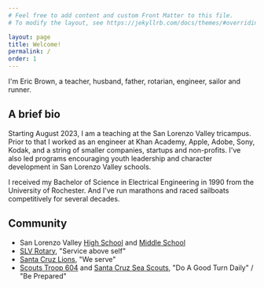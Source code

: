 ```yaml
---
# Feel free to add content and custom Front Matter to this file.
# To modify the layout, see https://jekyllrb.com/docs/themes/#overriding-theme-defaults

layout: page
title: Welcome!
permalink: /
order: 1
---
```


I'm Eric Brown, a teacher, husband, father, rotarian, engineer, sailor and runner.

## A brief bio

Starting August 2023, I am a teaching at the San Lorenzo Valley tricampus. Prior to that I worked as an engineer at Khan Academy, Apple, Adobe, Sony, Kodak, and a string of smaller companies, startups and non-profits. I've also led programs encouraging youth leadership and character development in San Lorenzo Valley schools.

I received my Bachelor of Science in Electrical Engineering in 1990 from the University of Rochester. And I've run marathons and raced sailboats competitively for several decades.

## Community

* San Lorenzo Valley [High School](https://hs.slvusd.org) and [Middle School](https://ms.slvusd.org)
* [SLV Rotary](https://portal.clubrunner.ca//6779), "Service above self"
* [Santa Cruz Lions](https://santacruzhostlionsclub.org/), "We serve"
* [Scouts Troop 604](https://sites.google.com/site/troop604112014/) and [Santa Cruz Sea Scouts](https://santacruzseascouts.com/), "Do A Good Turn Daily" / "Be Prepared"

